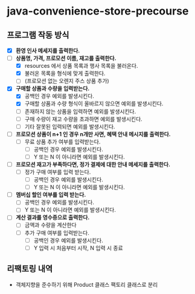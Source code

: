 # java-convenience-store-precourse
## 프로그램 작동 방식

- [x] **환영 인사 메세지를 출력한다.**
- [ ] **상품명, 가격, 프로모션 이름, 재고를 출력한다.**
  - [x] resources 에서 상품 목록과 행사 목록을 불러온다.
  - [x] 불러온 목록을 형식에 맞게 출력한다.
  - [ ] (프로모션 없는 오렌지 주스 상품 추가)
- [x] **구매할 상품과 수량을 입력받는다.**
  - [x] 공백인 경우 예외를 발생시킨다.
  - [x] 구매할 상품과 수량 형식이 올바르지 않으면 예외를 발생시킨다.
  - [ ] 존재하지 않는 상품을 입력하면 예외를 발생시킨다.
  - [ ] 구매 수량이 재고 수량을 초과하면 예외를 발생시킨다.
  - [ ] 기타 잘못된 입력되면 예외를 발생시킨다.
- [ ] **프로모션 상품이 n+1 인 경우 n개만 사면, 혜택 안내 메시지를 출력한다.**
  - [ ] 무료 상품 추가 여부를 입력받는다.
    - [ ] 공백인 경우 예외를 발생시킨다.
    - [ ] Y 또는 N 이 아니라면 예외를 발생시킨다.
- [ ] **프로모션 재고가 부족하다면, 정가 결제에 대한 안내 메세지를 출력한다.**
  - [ ] 정가 구매 여부를 입력 받는다.
    - [ ] 공백인 경우 예외를 발생시킨다.
    - [ ] Y 또는 N 이 아니라면 예외를 발생시킨다.
- [ ] **멤버십 할인 여부를 입력 받는다.**
  - [ ] 공백인 경우 예외를 발생시킨다.
  - [ ] Y 또는 N 이 아니라면 예외를 발생시킨다.
- [ ] **계산 결과를 영수증으로 출력한다.**
  - [ ] 금액과 수량을 계산한다
  - [ ] 추가 구매 여부를 입력받는다.
    - [ ] 공백인 경우 예외를 발생시킨다.
    - [ ] Y 입력 시 처음부터 시작, N 입력 시 종료
  
## 리팩토링 내역
- 객체지향을 준수하기 위해 Product 클래스 팩토리 클래스로 분리